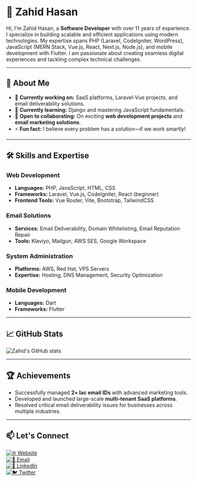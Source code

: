 # 👋 Zahid Hasan


Hi, I'm Zahid Hasan, a **Software Developer** with over 11 years of experience. I specialize in building scalable and efficient applications using modern technologies. My expertise spans PHP (Laravel, CodeIgniter, WordPress), JavaScript (MERN Stack, Vue.js, React, Next.js, Node.js), and mobile development with Flutter. I am passionate about creating seamless digital experiences and tackling complex technical challenges.

---

## 🚀 About Me

- 🔭 **Currently working on:** SaaS platforms, Laravel-Vue projects, and email deliverability solutions.
- 🌱 **Currently learning:** Django and mastering JavaScript fundamentals.
- 👯 **Open to collaborating:** On exciting **web development projects** and **email marketing solutions**.
- ⚡ **Fun fact:** I believe every problem has a solution—if we work smartly!

---

## 🛠️ Skills and Expertise

### Web Development
- **Languages:** PHP, JavaScript, HTML, CSS
- **Frameworks:** Laravel, Vue.js, CodeIgniter, React (beginner)
- **Frontend Tools:** Vue Router, Vite, Bootstrap, TailwindCSS

### Email Solutions
- **Services:** Email Deliverability, Domain Whitelisting, Email Reputation Repair
- **Tools:** Klaviyo, Mailgun, AWS SES, Google Workspace

### System Administration
- **Platforms:** AWS, Red Hat, VPS Servers
- **Expertise:** Hosting, DNS Management, Security Optimization

### Mobile Development
- **Languages:** Dart
- **Frameworks:** Flutter

---

## 📈 GitHub Stats

![Zahid's GitHub stats](https://github-readme-stats.vercel.app/api?username=zahidhasanratan&show_icons=true&theme=radical)

---

## 🏆 Achievements

- Successfully managed **2+ lac email IDs** with advanced marketing tools.
- Developed and launched large-scale **multi-tenant SaaS platforms**.
- Resolved critical email deliverability issues for businesses across multiple industries.

---

## 📫 Let's Connect

[![🌐 Website](https://img.shields.io/badge/🌐%20Website-Zahid%20Hasan-blue?style=for-the-badge&logo=google-chrome&logoColor=white)](https://zahid.com.bd)  
[![📧 Email](https://img.shields.io/badge/📧%20Email-inf@zahid.com.bd-green?style=for-the-badge&logo=gmail&logoColor=white)](mailto:inf@zahid.com.bd)  
[![💼 LinkedIn](https://img.shields.io/badge/💼%20LinkedIn-Zahid%20Hasan-blue?style=for-the-badge&logo=linkedin&logoColor=white)](https://www.linkedin.com/in/zahid-hasan-5118886a)  
[![🐦 Twitter](https://img.shields.io/badge/🐦%20Twitter-@zahidhasanratan-blue?style=for-the-badge&logo=twitter&logoColor=white)](https://x.com/zahidhasanratan)
